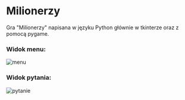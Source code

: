 # Milionerzy
Gra "Milionerzy" napisana w języku Python głównie w tkinterze oraz z pomocą pygame.

### Widok menu:
![menu](https://github.com/damianstefan44/Milionerzy/assets/56561841/dbc9b97d-9e28-4bbd-ad24-fbed26605250)

### Widok pytania:
![pytanie](https://github.com/damianstefan44/Milionerzy/assets/56561841/5ae42189-564e-4883-a598-69f6dee8aca4)
